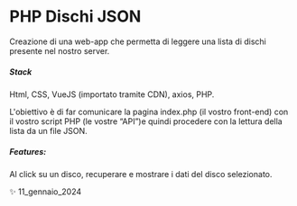 # PHP Dischi JSON

Creazione di una web-app che permetta di leggere una lista di dischi presente nel nostro server.

##### Stack
Html, CSS, VueJS (importato tramite CDN), axios, PHP.

L'obiettivo è di far comunicare la pagina index.php (il vostro front-end) con il vostro script PHP (le vostre “API”)e quindi procedere con la lettura della lista da un file JSON.

##### Features:
Al click su un disco, recuperare e mostrare i dati del disco selezionato.

✨ 11_gennaio_2024